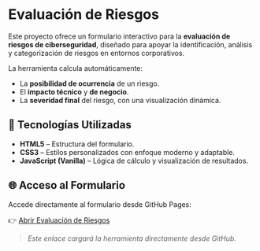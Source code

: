 # Evaluación de Riesgos

Este proyecto ofrece un formulario interactivo para la **evaluación de riesgos de ciberseguridad**, diseñado para apoyar la identificación, análisis y categorización de riesgos en entornos corporativos.

La herramienta calcula automáticamente:

- La **posibilidad de ocurrencia** de un riesgo.
- El **impacto técnico** y **de negocio**.
- La **severidad final** del riesgo, con una visualización dinámica.

## 🔧 Tecnologías Utilizadas

- **HTML5** – Estructura del formulario.
- **CSS3** – Estilos personalizados con enfoque moderno y adaptable.
- **JavaScript (Vanilla)** – Lógica de cálculo y visualización de resultados.

## 🌐 Acceso al Formulario

Accede directamente al formulario desde GitHub Pages:

👉 [Abrir Evaluación de Riesgos](https://dramita.github.io/Proyecto-Calculadora/)  
> _Este enlace cargará la herramienta directamente desde GitHub._
